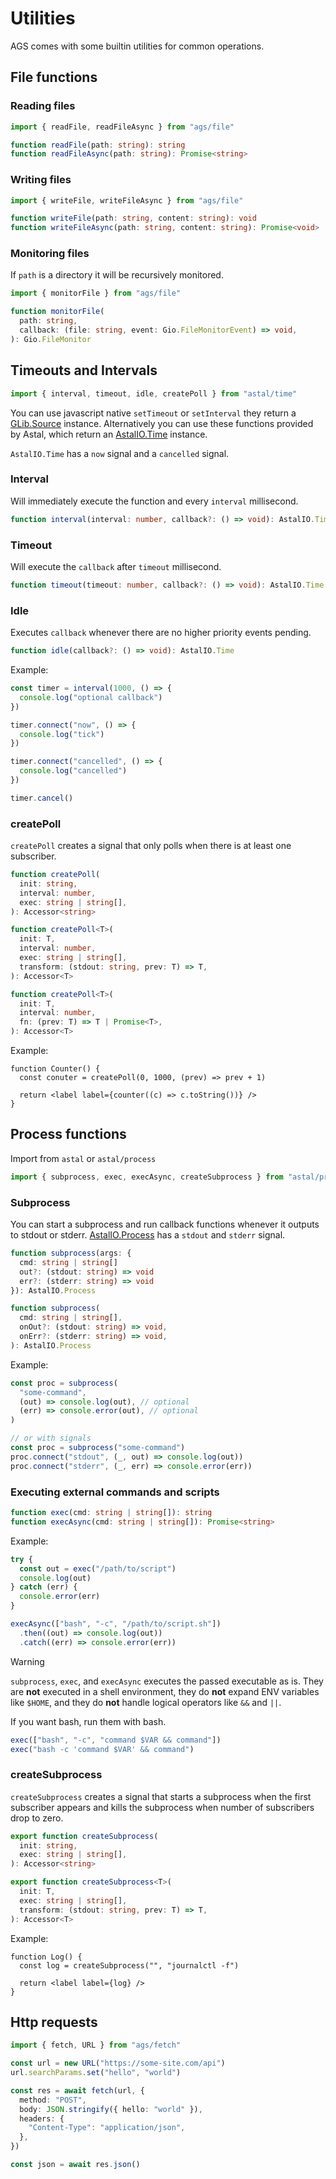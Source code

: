 # Utilities

AGS comes with some builtin utilities for common operations.

## File functions

### Reading files

```ts
import { readFile, readFileAsync } from "ags/file"

function readFile(path: string): string
function readFileAsync(path: string): Promise<string>
```

### Writing files

```ts
import { writeFile, writeFileAsync } from "ags/file"

function writeFile(path: string, content: string): void
function writeFileAsync(path: string, content: string): Promise<void>
```

### Monitoring files

If `path` is a directory it will be recursively monitored.

```ts
import { monitorFile } from "ags/file"

function monitorFile(
  path: string,
  callback: (file: string, event: Gio.FileMonitorEvent) => void,
): Gio.FileMonitor
```

## Timeouts and Intervals

```ts
import { interval, timeout, idle, createPoll } from "astal/time"
```

You can use javascript native `setTimeout` or `setInterval` they return a
[GLib.Source](https://docs.gtk.org/glib/struct.Source.html) instance.
Alternatively you can use these functions provided by Astal, which return an
[AstalIO.Time](https://aylur.github.io/libastal/io/class.Time.html) instance.

`AstalIO.Time` has a `now` signal and a `cancelled` signal.

### Interval

Will immediately execute the function and every `interval` millisecond.

```ts
function interval(interval: number, callback?: () => void): AstalIO.Time
```

### Timeout

Will execute the `callback` after `timeout` millisecond.

```ts
function timeout(timeout: number, callback?: () => void): AstalIO.Time
```

### Idle

Executes `callback` whenever there are no higher priority events pending.

```ts
function idle(callback?: () => void): AstalIO.Time
```

Example:

```ts
const timer = interval(1000, () => {
  console.log("optional callback")
})

timer.connect("now", () => {
  console.log("tick")
})

timer.connect("cancelled", () => {
  console.log("cancelled")
})

timer.cancel()
```

### createPoll

`createPoll` creates a signal that only polls when there is at least one
subscriber.

```ts
function createPoll(
  init: string,
  interval: number,
  exec: string | string[],
): Accessor<string>

function createPoll<T>(
  init: T,
  interval: number,
  exec: string | string[],
  transform: (stdout: string, prev: T) => T,
): Accessor<T>

function createPoll<T>(
  init: T,
  interval: number,
  fn: (prev: T) => T | Promise<T>,
): Accessor<T>
```

Example:

```tsx
function Counter() {
  const conuter = createPoll(0, 1000, (prev) => prev + 1)

  return <label label={counter((c) => c.toString())} />
}
```

## Process functions

Import from `astal` or `astal/process`

```ts
import { subprocess, exec, execAsync, createSubprocess } from "astal/process"
```

### Subprocess

You can start a subprocess and run callback functions whenever it outputs to
stdout or stderr.
[AstalIO.Process](https://aylur.github.io/libastal/io/class.Process.html) has a
`stdout` and `stderr` signal.

```ts
function subprocess(args: {
  cmd: string | string[]
  out?: (stdout: string) => void
  err?: (stderr: string) => void
}): AstalIO.Process

function subprocess(
  cmd: string | string[],
  onOut?: (stdout: string) => void,
  onErr?: (stderr: string) => void,
): AstalIO.Process
```

Example:

```ts
const proc = subprocess(
  "some-command",
  (out) => console.log(out), // optional
  (err) => console.error(out), // optional
)

// or with signals
const proc = subprocess("some-command")
proc.connect("stdout", (_, out) => console.log(out))
proc.connect("stderr", (_, err) => console.error(err))
```

### Executing external commands and scripts

```ts
function exec(cmd: string | string[]): string
function execAsync(cmd: string | string[]): Promise<string>
```

Example:

```ts
try {
  const out = exec("/path/to/script")
  console.log(out)
} catch (err) {
  console.error(err)
}

execAsync(["bash", "-c", "/path/to/script.sh"])
  .then((out) => console.log(out))
  .catch((err) => console.error(err))
```

> [!WARNING]
>
> `subprocess`, `exec`, and `execAsync` executes the passed executable as is.
> They are **not** executed in a shell environment, they do **not** expand ENV
> variables like `$HOME`, and they do **not** handle logical operators like `&&`
> and `||`.
>
> If you want bash, run them with bash.
>
> ```ts
> exec(["bash", "-c", "command $VAR && command"])
> exec("bash -c 'command $VAR' && command")
> ```

### createSubprocess

`createSubprocess` creates a signal that starts a subprocess when the first
subscriber appears and kills the subprocess when number of subscribers drop to
zero.

```ts
export function createSubprocess(
  init: string,
  exec: string | string[],
): Accessor<string>

export function createSubprocess<T>(
  init: T,
  exec: string | string[],
  transform: (stdout: string, prev: T) => T,
): Accessor<T>
```

Example:

```tsx
function Log() {
  const log = createSubprocess("", "journalctl -f")

  return <label label={log} />
}
```

## Http requests

```ts
import { fetch, URL } from "ags/fetch"

const url = new URL("https://some-site.com/api")
url.searchParams.set("hello", "world")

const res = await fetch(url, {
  method: "POST",
  body: JSON.stringify({ hello: "world" }),
  headers: {
    "Content-Type": "application/json",
  },
})

const json = await res.json()
```

